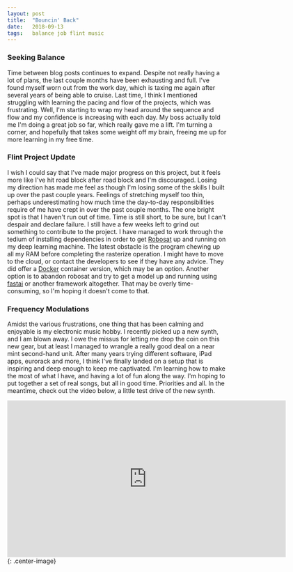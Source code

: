 ```yaml
---
layout: post
title:  "Bouncin' Back"
date:   2018-09-13
tags:   balance job flint music
---
```

### Seeking Balance

Time between blog posts continues to expand. Despite not really having a lot of plans, the last couple months have been exhausting and full. I've found myself worn out from the work day, which is taxing me again after several years of being able to cruise. Last time, I think I mentioned struggling with learning the pacing and flow of the projects, which was frustrating. Well, I'm starting to wrap my head around the sequence and flow and my confidence is increasing with each day. My boss actually told me I'm doing a great job so far, which really gave me a lift. I'm turning a corner, and hopefully that takes some weight off my brain, freeing me up for more learning in my free time.

### Flint Project Update

I wish I could say that I've made major progress on this project, but it feels more like I've hit road block after road block and I'm discouraged. Losing my direction has made me feel as though I'm losing some of the skills I built up over the past couple years. Feelings of stretching myself too thin, perhaps underestimating how much time the day-to-day responsibilities require of me have crept in over the past couple months. The one bright spot is that I haven't run out of time. Time is still short, to be sure, but I can't despair and declare failure. I still have a few weeks left to grind out something to contribute to the project. I have managed to work through the tedium of installing dependencies in order to get [Robosat][robosat] up and running on my deep learning machine. The latest obstacle is the program chewing up all my RAM before completing the rasterize operation. I might have to move to the cloud, or contact the developers to see if they have any advice. They did offer a [Docker][docker] container version, which may be an option. Another option is to abandon robosat and try to get a model up and running using [fastai][fastai] or another framework altogether. That may be overly time-consuming, so I'm hoping it doesn't come to that.

### Frequency Modulations

Amidst the various frustrations, one thing that has been calming and enjoyable is my electronic music hobby. I recently picked up a new synth, and I am blown away. I owe the missus for letting me drop the coin on this new gear, but at least I managed to wrangle a really good deal on a near mint second-hand unit. After many years trying different software, iPad apps, eurorack and more, I think I've finally landed on a setup that is inspiring and deep enough to keep me captivated. I'm learning how to make the most of what I have, and having a lot of fun along the way. I'm hoping to put together a set of real songs, but all in good time. Priorities and all. In the meantime, check out the video below, a little test drive of the new synth.

<iframe width="640" height="360" src="https://www.youtube.com/embed/xWMsRaOyMW4" frameborder="0" allowfullscreen></iframe>{: .center-image}

[docker]:https://www.docker.com/
[robosat]:https://github.com/mapbox/robosat
[fastai]:https://github.com/fastai
